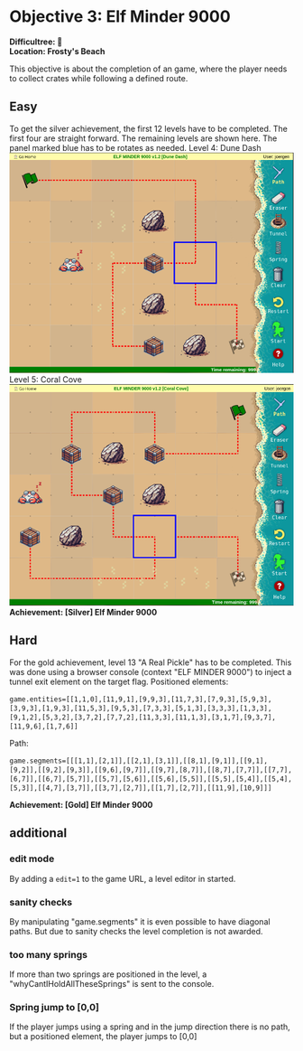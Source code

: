 # Objective 3: Elf Minder 9000

**Difficultree: 🎄**  
**Location: Frosty's Beach**

This objective is about the completion of an game, where the player needs to collect crates while following a defined route.

## Easy
To get the silver achievement, the first 12 levels have to be completed.
The first four are straight forward.
The remaining levels are shown here. The panel marked blue has to be rotates as needed.
Level 4: Dune Dash
![Level 4: Dune Dash](Objective-3/Level%204%20-%20Dune%20Dash.png) 
Level 5: Coral Cove
![Level 5: Coral Cove](Objective-3/Level%205%20-%20Coral%20Cove.png)
**Achievement: [Silver] Elf Minder 9000**

## Hard
For the gold achievement, level 13 "A Real Pickle" has to be completed. This was done using a browser console (context "ELF MINDER 9000") to inject a tunnel exit element on the target flag.
Positioned elements:
```
game.entities=[[1,1,0],[11,9,1],[9,9,3],[11,7,3],[7,9,3],[5,9,3],[3,9,3],[1,9,3],[11,5,3],[9,5,3],[7,3,3],[5,1,3],[3,3,3],[1,3,3],[9,1,2],[5,3,2],[3,7,2],[7,7,2],[11,3,3],[11,1,3],[3,1,7],[9,3,7],[11,9,6],[1,7,6]]
```
Path:
```
game.segments=[[[1,1],[2,1]],[[2,1],[3,1]],[[8,1],[9,1]],[[9,1],[9,2]],[[9,2],[9,3]],[[9,6],[9,7]],[[9,7],[8,7]],[[8,7],[7,7]],[[7,7],[6,7]],[[6,7],[5,7]],[[5,7],[5,6]],[[5,6],[5,5]],[[5,5],[5,4]],[[5,4],[5,3]],[[4,7],[3,7]],[[3,7],[2,7]],[[1,7],[2,7]],[[11,9],[10,9]]]
```
**Achievement: [Gold] Elf Minder 9000**

## additional
### edit mode
By adding a `edit=1` to the game URL, a level editor in started.
### sanity checks
By manipulating "game.segments" it is even possible to have diagonal paths. But due to sanity checks the level completion is not awarded.
### too many springs
If more than two springs are positioned in the level, a "whyCantIHoldAllTheseSprings" is sent to the console.
### Spring jump to [0,0]
If the player jumps using a spring and in the jump direction there is no path, but a positioned element, the player jumps to [0,0]
<!--stackedit_data:
eyJoaXN0b3J5IjpbLTEyNjk5ODM2MSwtNTc1NjY4NzgzLC0yMD
ExNTE5NjRdfQ==
-->